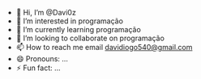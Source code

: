 - 👋 Hi, I’m @Davi0z
- 👀 I’m interested in programação
- 🌱 I’m currently learning programação
- 💞️ I’m looking to collaborate on programação
- 📫 How to reach me email davidiogo540@gmail.com
- 😄 Pronouns: ...
- ⚡ Fun fact: ...

<!---
Davi0z/Davi0z is a ✨ special ✨ repository because its `README.md` (this file) appears on your GitHub profile.
You can click the Preview link to take a look at your changes.
--->
